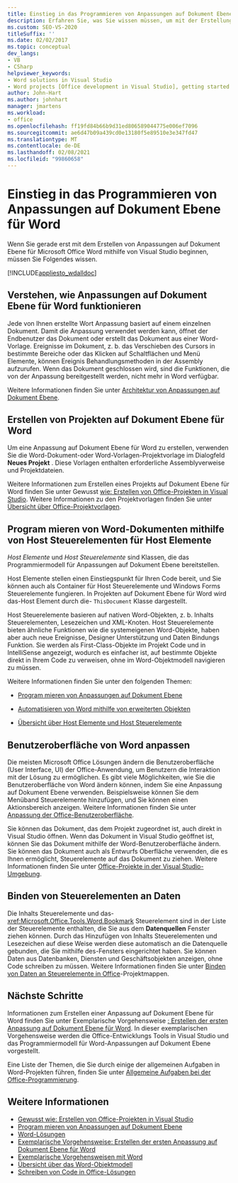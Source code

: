 ```yaml
---
title: Einstieg in das Programmieren von Anpassungen auf Dokument Ebene für Word
description: Erfahren Sie, was Sie wissen müssen, um mit der Erstellung von Anpassungen auf Dokument Ebene für Microsoft Office Word mithilfe von Visual Studio zu beginnen.
ms.custom: SEO-VS-2020
titleSuffix: ''
ms.date: 02/02/2017
ms.topic: conceptual
dev_langs:
- VB
- CSharp
helpviewer_keywords:
- Word solutions in Visual Studio
- Word projects [Office development in Visual Studio], getting started
author: John-Hart
ms.author: johnhart
manager: jmartens
ms.workload:
- office
ms.openlocfilehash: ff19fd84b66b9d31ed806589044775e006ef7096
ms.sourcegitcommit: ae6d47b09a439cd0e13180f5e89510e3e347fd47
ms.translationtype: MT
ms.contentlocale: de-DE
ms.lasthandoff: 02/08/2021
ms.locfileid: "99860658"
---
```

# <a name="get-started-programming-document-level-customizations-for-word"></a>Einstieg in das Programmieren von Anpassungen auf Dokument Ebene für Word
  Wenn Sie gerade erst mit dem Erstellen von Anpassungen auf Dokument Ebene für Microsoft Office Word mithilfe von Visual Studio beginnen, müssen Sie Folgendes wissen.

 [!INCLUDE[appliesto_wdalldoc](../vsto/includes/appliesto-wdalldoc-md.md)]

## <a name="understand-how-document-level-customizations-for-word-work"></a>Verstehen, wie Anpassungen auf Dokument Ebene für Word funktionieren
 Jede von Ihnen erstellte Wort Anpassung basiert auf einem einzelnen Dokument. Damit die Anpassung verwendet werden kann, öffnet der Endbenutzer das Dokument oder erstellt das Dokument aus einer Word-Vorlage. Ereignisse im Dokument, z. b. das Verschieben des Cursors in bestimmte Bereiche oder das Klicken auf Schaltflächen und Menü Elemente, können Ereignis Behandlungsmethoden in der Assembly aufzurufen. Wenn das Dokument geschlossen wird, sind die Funktionen, die von der Anpassung bereitgestellt werden, nicht mehr in Word verfügbar.

 Weitere Informationen finden Sie unter [Architektur von Anpassungen auf Dokument Ebene](../vsto/architecture-of-document-level-customizations.md).

## <a name="create-document-level-projects-for-word"></a>Erstellen von Projekten auf Dokument Ebene für Word
 Um eine Anpassung auf Dokument Ebene für Word zu erstellen, verwenden Sie die Word-Dokument-oder Word-Vorlagen-Projektvorlage im Dialogfeld **Neues Projekt** . Diese Vorlagen enthalten erforderliche Assemblyverweise und Projektdateien.

 Weitere Informationen zum Erstellen eines Projekts auf Dokument Ebene für Word finden Sie unter Gewusst [wie: Erstellen von Office-Projekten in Visual Studio](../vsto/how-to-create-office-projects-in-visual-studio.md). Weitere Informationen zu den Projektvorlagen finden Sie unter [Übersicht über Office-Projektvorlagen](../vsto/office-project-templates-overview.md).

## <a name="program-word-documents-by-using-host-items-host-controls"></a>Program mieren von Word-Dokumenten mithilfe von Host Steuerelementen für Host Elemente
 *Host Elemente* und *Host Steuerelemente* sind Klassen, die das Programmiermodell für Anpassungen auf Dokument Ebene bereitstellen.

 Host Elemente stellen einen Einstiegspunkt für Ihren Code bereit, und Sie können auch als Container für Host Steuerelemente und Windows Forms Steuerelemente fungieren. In Projekten auf Dokument Ebene für Word wird das-Host Element durch die- `ThisDocument` Klasse dargestellt.

 Host Steuerelemente basieren auf nativen Word-Objekten, z. b. Inhalts Steuerelementen, Lesezeichen und XML-Knoten. Host Steuerelemente bieten ähnliche Funktionen wie die systemeigenen Word-Objekte, haben aber auch neue Ereignisse, Designer Unterstützung und Daten Bindungs Funktion. Sie werden als First-Class-Objekte im Projekt Code und in IntelliSense angezeigt, wodurch es einfacher ist, auf bestimmte Objekte direkt in Ihrem Code zu verweisen, ohne im Word-Objektmodell navigieren zu müssen.

 Weitere Informationen finden Sie unter den folgenden Themen:

- [Program mieren von Anpassungen auf Dokument Ebene](../vsto/programming-document-level-customizations.md)

- [Automatisieren von Word mithilfe von erweiterten Objekten](../vsto/automating-word-by-using-extended-objects.md)

- [Übersicht über Host Elemente und Host Steuerelemente](../vsto/host-items-and-host-controls-overview.md)

## <a name="customize-the-user-interface-of-word"></a>Benutzeroberfläche von Word anpassen
 Die meisten Microsoft Office Lösungen ändern die Benutzeroberfläche (User Interface, UI) der Office-Anwendung, um Benutzern die Interaktion mit der Lösung zu ermöglichen. Es gibt viele Möglichkeiten, wie Sie die Benutzeroberfläche von Word ändern können, indem Sie eine Anpassung auf Dokument Ebene verwenden. Beispielsweise können Sie dem Menüband Steuerelemente hinzufügen, und Sie können einen Aktionsbereich anzeigen. Weitere Informationen finden Sie unter [Anpassung der Office-Benutzeroberfläche](../vsto/office-ui-customization.md).

 Sie können das Dokument, das dem Projekt zugeordnet ist, auch direkt in Visual Studio öffnen. Wenn das Dokument in Visual Studio geöffnet ist, können Sie das Dokument mithilfe der Word-Benutzeroberfläche ändern. Sie können das Dokument auch als Entwurfs Oberfläche verwenden, die es Ihnen ermöglicht, Steuerelemente auf das Dokument zu ziehen. Weitere Informationen finden Sie unter [Office-Projekte in der Visual Studio-Umgebung](../vsto/office-projects-in-the-visual-studio-environment.md).

## <a name="bind-controls-to-data"></a>Binden von Steuerelementen an Daten
 Die Inhalts Steuerelemente und das- <xref:Microsoft.Office.Tools.Word.Bookmark> Steuerelement sind in der Liste der Steuerelemente enthalten, die Sie aus dem **Datenquellen** Fenster ziehen können. Durch das Hinzufügen von Inhalts Steuerelementen und Lesezeichen auf diese Weise werden diese automatisch an die Datenquelle gebunden, die Sie mithilfe des-Fensters eingerichtet haben. Sie können Daten aus Datenbanken, Diensten und Geschäftsobjekten anzeigen, ohne Code schreiben zu müssen. Weitere Informationen finden Sie unter [Binden von Daten an Steuerelemente in Office](../vsto/binding-data-to-controls-in-office-solutions.md)-Projektmappen.

## <a name="next-steps"></a>Nächste Schritte
 Informationen zum Erstellen einer Anpassung auf Dokument Ebene für Word finden Sie unter Exemplarische Vorgehensweise [: Erstellen der ersten Anpassung auf Dokument Ebene für Word](../vsto/walkthrough-creating-your-first-document-level-customization-for-word.md). In dieser exemplarischen Vorgehensweise werden die Office-Entwicklungs Tools in Visual Studio und das Programmiermodell für Word-Anpassungen auf Dokument Ebene vorgestellt.

 Eine Liste der Themen, die Sie durch einige der allgemeinen Aufgaben in Word-Projekten führen, finden Sie unter [Allgemeine Aufgaben bei der Office-Programmierung](../vsto/common-tasks-in-office-programming.md).

## <a name="see-also"></a>Weitere Informationen
- [Gewusst wie: Erstellen von Office-Projekten in Visual Studio](../vsto/how-to-create-office-projects-in-visual-studio.md)
- [Program mieren von Anpassungen auf Dokument Ebene](../vsto/programming-document-level-customizations.md)
- [Word-Lösungen](../vsto/word-solutions.md)
- [Exemplarische Vorgehensweise: Erstellen der ersten Anpassung auf Dokument Ebene für Word](../vsto/walkthrough-creating-your-first-document-level-customization-for-word.md)
- [Exemplarische Vorgehensweisen mit Word](../vsto/walkthroughs-using-word.md)
- [Übersicht über das Word-Objektmodell](../vsto/word-object-model-overview.md)
- [Schreiben von Code in Office-Lösungen](../vsto/writing-code-in-office-solutions.md)
